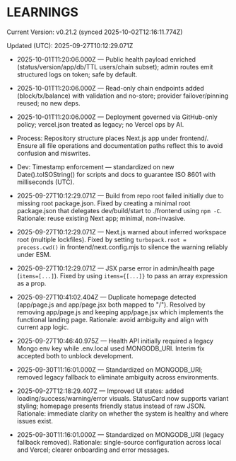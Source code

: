 # LEARNINGS

<!--VERSION_INFO_START-->
Current Version: v0.21.2 (synced 2025-10-02T12:16:11.774Z)
<!--VERSION_INFO_END-->

Updated (UTC): 2025-09-27T10:12:29.071Z

- 2025-10-01T11:20:06.000Z — Public health payload enriched (status/version/app/db/TTL users/chain subset); admin routes emit structured logs on token; safe by default.
- 2025-10-01T11:20:06.000Z — Read-only chain endpoints added (block/tx/balance) with validation and no-store; provider failover/pinning reused; no new deps.
- 2025-10-01T11:20:06.000Z — Deployment governed via GitHub-only policy; vercel.json treated as legacy; no Vercel ops by AI.

- Process: Repository structure places Next.js app under frontend/. Ensure all file operations and documentation paths reflect this to avoid confusion and miswrites.
- Dev: Timestamp enforcement — standardized on new Date().toISOString() for scripts and docs to guarantee ISO 8601 with milliseconds (UTC).
- 2025-09-27T10:12:29.071Z — Build from repo root failed initially due to missing root package.json. Fixed by creating a minimal root package.json that delegates dev/build/start to ./frontend using `npm -C`. Rationale: reuse existing Next app; minimal, non-invasive.
- 2025-09-27T10:12:29.071Z — Next.js warned about inferred workspace root (multiple lockfiles). Fixed by setting `turbopack.root = process.cwd()` in frontend/next.config.mjs to silence the warning reliably under ESM.
- 2025-09-27T10:12:29.071Z — JSX parse error in admin/health page (`items=[...]`). Fixed by using `items={[...]}` to pass an array expression as a prop.
- 2025-09-27T10:41:02.404Z — Duplicate homepage detected (app/page.js and app/page.jsx both mapped to "/"). Resolved by removing app/page.js and keeping app/page.jsx which implements the functional landing page. Rationale: avoid ambiguity and align with current app logic.
- 2025-09-27T10:46:40.975Z — Health API initially required a legacy Mongo env key while .env.local used MONGODB_URI. Interim fix accepted both to unblock development.
- 2025-09-30T11:16:01.000Z — Standardized on MONGODB_URI; removed legacy fallback to eliminate ambiguity across environments.
- 2025-09-27T12:18:29.407Z — Improved UI states: added loading/success/warning/error visuals. StatusCard now supports variant styling; homepage presents friendly status instead of raw JSON. Rationale: immediate clarity on whether the system is healthy and where issues exist.
- 2025-09-30T11:16:01.000Z — Standardized on MONGODB_URI (legacy fallback removed). Rationale: single-source configuration across local and Vercel; clearer onboarding and error messages.
